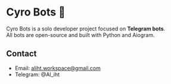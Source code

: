 # Cyro Bots 🤖

Cyro Bots is a solo developer project focused on **Telegram bots**.  
All bots are open-source and built with Python and Aiogram.

## Contact

- Email: aliht.workspace@gmail.com
- Telegram: @Al_iht
